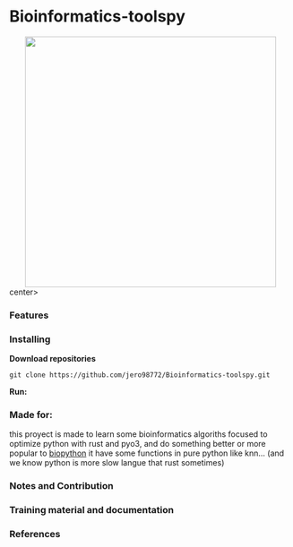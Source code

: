 

# Bioinformatics-toolspy
<center><img src="https://raw.githubusercontent.com/jero98772/Bioinformatics-toolspy/main/docs/logo.jpeg" width="448" height="448"></center>center>

### Features 

### Installing

**Download repositories**

    git clone https://github.com/jero98772/Bioinformatics-toolspy.git

**Run:**  

### Made for:

this proyect is made to learn some bioinformatics algoriths focused to optimize python with rust and pyo3, and do something better or more popular to [biopython](https://github.com/biopython/biopython) it have some functions in pure python like knn... (and we know python is more slow langue that rust sometimes)

### Notes and Contribution


### Training material and documentation

### References
